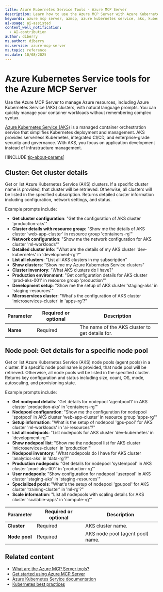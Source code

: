 ```yaml
---
title: Azure Kubernetes Service Tools - Azure MCP Server
description: Learn how to use the Azure MCP Server with Azure Kubernetes Service (AKS) to manage your Kubernetes clusters and containers.
keywords: azure mcp server, azmcp, azure kubernetes service, aks, kubernetes, containers
ai-usage: ai-assisted
content_well_notification:
  - AI-contribution
author: diberry
ms.author: diberry
ms.service: azure-mcp-server
ms.topic: reference
ms.date: 10/08/2025
---
```

# Azure Kubernetes Service tools for the Azure MCP Server

Use the Azure MCP Server to manage Azure resources, including Azure Kubernetes Service (AKS) clusters, with natural language prompts. You can quickly manage your container workloads without remembering complex syntax.

[Azure Kubernetes Service (AKS)](/azure/aks/intro-kubernetes) is a managed container orchestration service that simplifies Kubernetes deployment and management. AKS provides serverless Kubernetes, integrated CI/CD, and enterprise-grade security and governance. With AKS, you focus on application development instead of infrastructure management.

[!INCLUDE [tip-about-params](../includes/tools/parameter-consideration.md)]

## Cluster: Get cluster details

<!-- azmcp aks cluster get -->

Get or list Azure Kubernetes Service (AKS) clusters. If a specific cluster name is provided, that cluster will
be retrieved. Otherwise, all clusters will be listed in the specified subscription. Returns detailed cluster
information including configuration, network settings, and status.

Example prompts include:

- **Get cluster configuration**: "Get the configuration of AKS cluster 'production-aks'"
- **Cluster details with resource group**: "Show me the details of AKS cluster 'web-app-cluster' in resource group 'containers-rg'"
- **Network configuration**: "Show me the network configuration for AKS cluster 'ml-workloads'"
- **Detailed cluster info**: "What are the details of my AKS cluster 'dev-kubernetes' in 'development-rg'?"
- **List all clusters**: "List all AKS clusters in my subscription"
- **Show clusters**: "Show me my Azure Kubernetes Service clusters"
- **Cluster inventory**: "What AKS clusters do I have?"
- **Production environment**: "Get configuration details for AKS cluster 'prod-aks-001' in resource group 'production'"
- **Development setup**: "Show me the setup of AKS cluster 'staging-aks' in 'staging-resources'"
- **Microservices cluster**: "What's the configuration of AKS cluster 'microservices-cluster' in 'apps-rg'?"

| Parameter | Required or optional | Description |
|-----------|-------------|-------------|
| **Name** | Required | The name of the AKS cluster to get details for. |

## Node pool: Get details for a specific node pool

<!-- azmcp aks nodepool get -->

Get or list Azure Kubernetes Service (AKS) node pools (agent pools) in a cluster. If a specific node pool name
is provided, that node pool will be retrieved. Otherwise, all node pools will be listed in the specified cluster.
Returns key configuration and status including size, count, OS, mode, autoscaling, and provisioning state.

Example prompts include:

- **Get nodepool details**: "Get details for nodepool 'agentpool1' in AKS cluster 'production-aks' in 'containers-rg'"
- **Nodepool configuration**: "Show me the configuration for nodepool 'spotpool' in AKS cluster 'web-app-cluster' in resource group 'apps-rg'"
- **Setup information**: "What is the setup of nodepool 'gpu-pool' for AKS cluster 'ml-workloads' in 'ai-resources'?"
- **List all nodepools**: "List nodepools for AKS cluster 'dev-kubernetes' in 'development-rg'"
- **Show nodepool list**: "Show me the nodepool list for AKS cluster 'microservices-cluster' in 'production'"
- **Nodepool inventory**: "What nodepools do I have for AKS cluster 'analytics-aks' in 'data-rg'?"
- **Production nodepools**: "Get details for nodepool 'systempool' in AKS cluster 'prod-aks-001' in 'production-rg'"
- **User nodepools**: "Show configuration for nodepool 'userpool' in AKS cluster 'staging-aks' in 'staging-resources'"
- **Specialized pools**: "What's the setup of nodepool 'gpupool' for AKS cluster 'training-cluster' in 'ml-rg'?"
- **Scale information**: "List all nodepools with scaling details for AKS cluster 'scalable-apps' in 'compute-rg'"

| Parameter |  Required or optional | Description |
|-----------------------|----------------------|-------------|
| **Cluster** |  Required | AKS cluster name. |
| **Node pool** |  Required | AKS node pool (agent pool) name. |

## Related content

- [What are the Azure MCP Server tools?](index.md)
- [Get started using Azure MCP Server](../get-started.md)
- [Azure Kubernetes Service documentation](/azure/aks/)
- [Kubernetes best practices](/azure/aks/best-practices)
